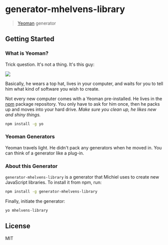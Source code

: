 # generator-mhelvens-library

> [Yeoman](http://yeoman.io) generator


## Getting Started

### What is Yeoman?

Trick question. It's not a thing. It's this guy:

![](http://yeoman.io/assets/img/yeoman-003.29e3.png)

Basically, he wears a top hat, lives in your computer, and waits for you to tell him what kind of software you wish to create.

Not every new computer comes with a Yeoman pre-installed. He lives in the [npm](https://npmjs.org) package repository. You only have to ask for him once, then he packs up and moves into your hard drive. *Make sure you clean up, he likes new and shiny things.*

```bash
npm install -g yo
```

### Yeoman Generators

Yeoman travels light. He didn't pack any generators when he moved in. You can think of a generator like a plug-in.

### About this Generator

`generator-mhelvens-library` is a generator that Michiel uses to create new JavaScript libraries. To install it from npm, run:

```bash
npm install -g generator-mhelvens-library
```

Finally, initiate the generator:

```bash
yo mhelvens-library
```

## License

MIT
